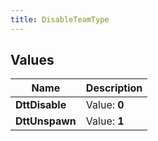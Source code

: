 ```yaml
---
title: DisableTeamType
---
```


## Values

| Name | Description |
| ---- | ----------- |
| **DttDisable** | Value: **0** |
| **DttUnspawn** | Value: **1** |

